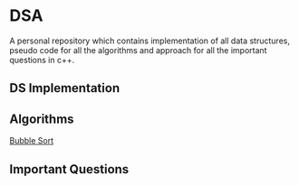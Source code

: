 # DSA
A personal repository which contains implementation of all data structures, pseudo code for all the algorithms and approach for all the important questions in c++.
## DS Implementation
## Algorithms
<a href="https://github.com/shivamparashar165/DSA/blob/main/bubbleSort.cpp">Bubble Sort</a>
## Important Questions

